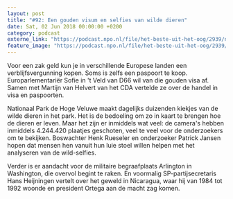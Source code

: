```yaml
---
layout: post
title: "#92: Een gouden visum en selfies van wilde dieren"
date: Sat, 02 Jun 2018 00:00:00 +0200
category: podcast
externe_link: "https://podcast.npo.nl/file/het-beste-uit-het-oog/2939/nporadio1_het-beste-uit-het-oog_20180602_92-een-gouden-visum-en-selfies-van-wilde-dieren.mp3"
feature_image: "https://podcast.npo.nl/file/het-beste-uit-het-oog/2939/nporadio1_het-beste-uit-het-oog_20180602_92-een-gouden-visum-en-selfies-van-wilde-dieren.mp3"
---
```


Voor een zak geld kun je in verschillende Europese landen een verblijfsvergunning kopen. Soms is zelfs een paspoort te koop. Europarlementariër Sofie in 't Veld van D66 wil van die gouden visa af. Samen met Martijn van Helvert van het CDA vertelde ze over de handel in visa en paspoorten.

Nationaal Park de Hoge Veluwe maakt dagelijks duizenden kiekjes van de wilde dieren in het park. Het is de bedoeling om zo in kaart te brengen hoe de dieren er leven. Maar het zijn er inmiddels wat veel: de camera's hebben inmiddels 4.244.420 plaatjes geschoten, veel te veel voor de onderzoekers om te bekijken. Boswachter Henk Rueseler en onderzoeker Patrick Jansen hopen dat mensen hen vanuit hun luie stoel willen helpen met het analyseren van de wild-selfies.

Verder is er aandacht voor de militaire begraafplaats Arlington in Washington, die overvol begint te raken. En voormalig SP-partijsecretaris Hans Heijningen vertelt over het geweld in Nicaragua, waar hij van 1984 tot 1992 woonde en president Ortega aan de macht zag komen.
